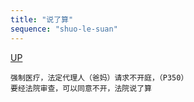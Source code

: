 ```yaml
---
title: "说了算"
sequence: "shuo-le-suan"
---
```


[UP](/law/criminal-procedure-law-index.html)

```text
强制医疗，法定代理人（爸妈）请求不开庭，（P350）
要经法院审查，可以同意不开，法院说了算
```
